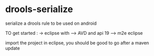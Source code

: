 # drools-serialize
serialize a drools rule to be used on android

TO get started : 
-> eclipse with 
  --> AVD and api 19
  --> m2e eclipse

import the project in eclipse,
you should be good to go after a maven update
